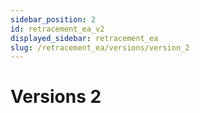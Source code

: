 ```yaml
---
sidebar_position: 2
id: retracement_ea_v2
displayed_sidebar: retracement_ea
slug: /retracement_ea/versions/version_2
---
```


# Versions 2